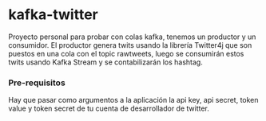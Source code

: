 # kafka-twitter
Proyecto personal para probar con colas kafka, tenemos un productor y un consumidor. El productor genera twits usando la librería Twitter4j que son puestos en una cola 
con el topic rawtweets, luego se consumirán estos twits usando Kafka Stream y se contabilizarán los hashtag.

### Pre-requisitos
Hay que pasar como argumentos a la aplicación la api key, api secret, token value y token secret de tu cuenta de desarrollador de twitter.
